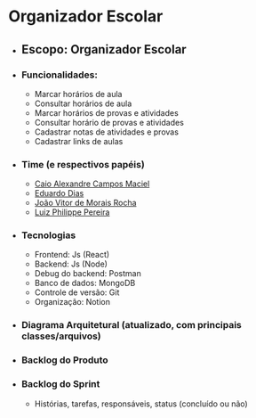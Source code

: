 # Organizador Escolar

* ## Escopo: Organizador Escolar
* ### Funcionalidades:
    * Marcar horários de aula
    * Consultar horários de aula
    * Marcar horários de provas e atividades
    * Consultar horário de provas e atividades
    * Cadastrar notas de atividades e provas
    * Cadastrar links de aulas

* ### Time (e respectivos papéis)
   * [Caio Alexandre Campos Maciel](https://github.com/kaioalex2018)
   * [Eduardo Dias](https://github.com/eduardo2512)
   * [João Vitor de Morais Rocha](https://github.com/joaovmr)
   * [Luiz Philippe Pereira](https://github.com/LuizPPA)
   
* ### Tecnologias
    * Frontend: Js (React)
    * Backend: Js (Node)
    * Debug do backend: Postman
    * Banco de dados: MongoDB
    * Controle de versão: Git
    * Organização: Notion
 
* ### Diagrama Arquitetural (atualizado, com principais classes/arquivos)

* ### Backlog do Produto

* ### Backlog do Sprint
   * Histórias, tarefas, responsáveis, status (concluído ou não)










